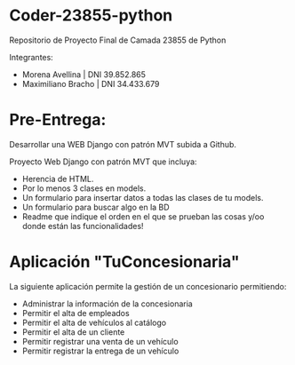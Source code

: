 # Coder-23855-python
Repositorio de Proyecto Final de Camada 23855 de Python

Integrantes:
 - Morena Avellina | DNI 39.852.865
 - Maximiliano Bracho | DNI 34.433.679


# Pre-Entrega: 
Desarrollar una WEB Django con patrón MVT subida a Github.

Proyecto Web Django con patrón MVT que incluya:
- Herencia de HTML.
- Por lo menos 3 clases en models.
- Un formulario para insertar datos a todas las clases de tu models.
- Un formulario para buscar algo en la BD
- Readme que indique el orden en el que se prueban las cosas y/oo donde están las funcionalidades!


# Aplicación "TuConcesionaria"
La siguiente aplicación permite la gestión de un concesionario permitiendo:
- Administrar la información de la concesionaria
- Permitir el alta de empleados
- Permitir el alta de vehículos al catálogo
- Permitir el alta de un cliente
- Permitir registrar una venta de un vehículo
- Permitir registrar la entrega de un vehículo


